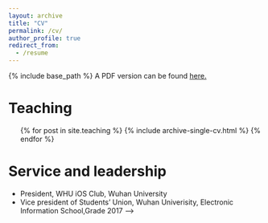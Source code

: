 ```yaml
---
layout: archive
title: "CV"
permalink: /cv/
author_profile: true
redirect_from:
  - /resume
---
```


{% include base_path %} A PDF version can be found [here.](https://yifandengwhu.github.io/files/CV_Yifan_Deng.pdf)

<!-- Education
======
* B.E. in Electronic Engineering, Wuhan University, 2021 (expected)

Research experience
======
* Predicting biological interaction with Few Shot Learning and Knowledge Graph Embedding. Feb. 2020 - Present: Research Assistant
  * Wuhan University
  * Work: 1.Construct Knowledge Graph and learn the biological entities' embedding from KG. 2.Improved the deep learning model's performance on rare events through Few Shot Learning.
  * Supervisor: Professor Zhang


* Predicting drug-drug interactions(DDIS) with multimodal deep learning Apr. 2019 - Nov. 2019: Research Assistant
  * Wuhan University
  * Work: 1.Collected data from website like Drugbank to create a dataset and stored it in SQL database 2.Improved the AUPR from 0.8732 to 0.9208 with multimodal learning
  * Supervisor: Professor Zhang

Skills
======
* Programming languagues:
 Proficient in Python, can also code in C++, JAVA and MATLAB. 
* Framework:
 Proficient in Pytorch, Keras, scikit-learn, also learn some beautifulsoup.

Honors and awards
======
* Scholarship:
  Second Class Sholarship(Top 10% in undergraduate of Wuhan University) Sept. 2019
  Huang Zhangren Scholarship (Top 3% in undergraduate) Dec. 2018
  First Class Sholarship(Top 5% in undergraduate) Sept. 2018
* Award:
  Silver Medal in China Collegiate Programming Contest (Hubei Area) May. 2018

Publications
======
  <ul>{% for post in site.publications %}
    {% include archive-single-cv.html %}
  {% endfor %}</ul>
  
<!-- Talks
======
  <ul>{% for post in site.talks %}
    {% include archive-single-talk-cv.html %}
  {% endfor %}</ul> -->
  
Teaching
======
  <ul>{% for post in site.teaching %}
    {% include archive-single-cv.html %}
  {% endfor %}</ul>
  
Service and leadership
======
* President, WHU iOS Club, Wuhan University
* Vice president of Students’ Union, Wuhan Univerisity, Electronic Information School,Grade 2017 -->
